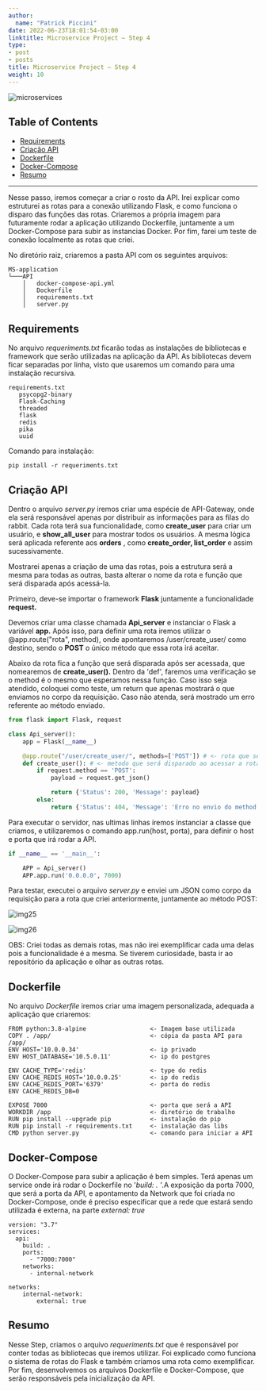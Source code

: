 ```yaml
---
author:
  name: "Patrick Piccini"
date: 2022-06-23T18:01:54-03:00
linktitle: Microservice Project – Step 4
type:
- post
- posts
title: Microservice Project – Step 4
weight: 10
---
```

![microservices](/images/microservice_project/microservices.png)
## Table of Contents
- [Requirements](#requirements)
- [Criação API](#cria%C3%A7%C3%A3o-api)
- [Dockerfile](#dockerfile)
- [Docker-Compose](#docker-compose)
- [Resumo](#resumo)
---

Nesse passo, iremos começar a criar o rosto da API. Irei explicar como estruturei as rotas para a conexão utilizando Flask, e como funciona o disparo das funções das rotas. Criaremos a própria imagem para futuramente rodar a aplicação utilizando Dockerfile, juntamente a um Docker-Compose para subir as instancias Docker. Por fim, farei um teste de conexão localmente as rotas que criei.

No diretório raiz, criaremos a pasta API com os seguintes arquivos:

~~~ Estrutura
MS-application
└───API
    │   docker-compose-api.yml
    │   Dockerfile
    │   requirements.txt
    │   server.py
~~~

## Requirements

No arquivo _requeriments.txt_ ficarão todas as instalações de bibliotecas e framework que serão utilizadas na aplicação da API. As bibliotecas devem ficar separadas por linha, visto que usaremos um comando para uma instalação recursiva.

~~~ requirements
requirements.txt
   psycopg2-binary
   Flask-Caching
   threaded
   flask
   redis
   pika
   uuid
~~~
Comando para instalação:
~~~ shell
pip install -r requeriments.txt
~~~

## Criação API

Dentro o arquivo _server.py_ iremos criar uma espécie de API-Gateway, onde ela será responsável apenas por distribuir as informações para as filas do rabbit. Cada rota terá sua funcionalidade, como **create\_user** para criar um usuário, e **show\_all\_user** para mostrar todos os usuários. A mesma lógica será aplicada referente aos **orders** , como **create\_order, list\_order** e assim sucessivamente.

Mostrarei apenas a criação de uma das rotas, pois a estrutura será a mesma para todas as outras, basta alterar o nome da rota e função que será disparada após acessá-la.

Primeiro, deve-se importar o framework **Flask** juntamente a funcionalidade **request.**

Devemos criar uma classe chamada **Api\_server** e instanciar o Flask a variável **app.** Após isso, para definir uma rota iremos utilizar o @app.route(&quot;rota&quot;, method), onde apontaremos /user/create\_user/ como destino, sendo o **POST** o único método que essa rota irá aceitar.

Abaixo da rota fica a função que será disparada após ser acessada, que nomearemos de **create\_user().** Dentro da &#39;def&#39;, faremos uma verificação se o method é o mesmo que esperamos nessa função. Caso isso seja atendido, coloquei como teste, um return que apenas mostrará o que enviamos no corpo da requisição. Caso não atenda, será mostrado um erro referente ao método enviado.

~~~ python
from flask import Flask, request

class Api_server():
    app = Flask(__name__)

    @app.route("/user/create_user/", methods=['POST']) # <- rota que será acessada
    def create_user(): # <- metodo que será disparado ao acessar a rota acima 
        if request.method == 'POST':
            payload = request.get_json()

            return {'Status': 200, 'Message': payload}
        else:
            return {'Status': 404, 'Message': 'Erro no envio do method'}
~~~

Para executar o servidor, nas ultimas linhas iremos instanciar a classe que criamos, e utilizaremos o comando app.run(host, porta), para definir o host e porta que irá rodar a API.

~~~ python
if __name__ == '__main__':

    APP = Api_server()
    APP.app.run('0.0.0.0', 7000)
~~~

Para testar, executei o arquivo _server.py_ e enviei um JSON como corpo da requisição para a rota que criei anteriormente, juntamente ao método POST:

![img25](/images/microservice_project/img25.jpg)

![img26](/images/microservice_project/img26.jpg)

OBS: Criei todas as demais rotas, mas não irei exemplificar cada uma delas pois a funcionalidade é a mesma. Se tiverem curiosidade, basta ir ao repositório da aplicação e olhar as outras rotas.

## Dockerfile

No arquivo _Dockerfile_ iremos criar uma imagem personalizada, adequada a aplicação que criaremos:

~~~ docker
FROM python:3.8-alpine                  <- Imagem base utilizada
COPY . /app/                            <- cópia da pasta API para /app/
ENV HOST='10.0.0.34'                    <- ip privado 
ENV HOST_DATABASE='10.5.0.11'           <- ip do postgres

ENV CACHE_TYPE='redis'                  <- type do redis
ENV CACHE_REDIS_HOST='10.0.0.25'        <- ip do redis
ENV CACHE_REDIS_PORT='6379'             <- porta do redis
ENV CACHE_REDIS_DB=0

EXPOSE 7000                             <- porta que será a API
WORKDIR /app                            <- diretório de trabalho
RUN pip install --upgrade pip           <- instalação do pip
RUN pip install -r requirements.txt     <- instalação das libs
CMD python server.py                    <- comando para iniciar a API
~~~

## Docker-Compose

O Docker-Compose para subir a aplicação é bem simples. Terá apenas um service onde irá rodar o Dockerfile no &#39;_build: . &#39;_.A exposição da porta 7000, que será a porta da API, e apontamento da Network que foi criada no Docker-Compose, onde é preciso especificar que a rede que estará sendo utilizada é externa, na parte _external: true_

~~~ docker
version: "3.7"
services:
  api:
    build: .
    ports:
      - "7000:7000"
    networks:
      - internal-network

networks:
    internal-network:
        external: true
~~~
## Resumo

Nesse Step, criamos o arquivo _requeriments.txt_ que é responsável por conter todas as bibliotecas que iremos utilizar. Foi explicado como funciona o sistema de rotas do Flask e também criamos uma rota como exemplificar. Por fim, desenvolvemos os arquivos Dockerfile e Docker-Compose, que serão responsáveis pela inicialização da API.